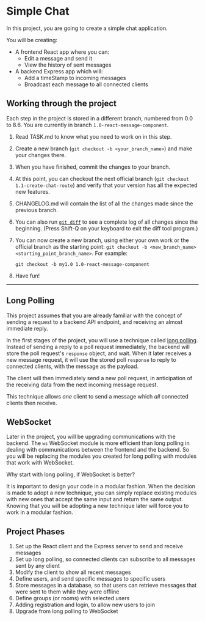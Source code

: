 # Simple Chat #

In this project, you are going to create a simple chat application. 

You will be creating:

* A frontend React app where you can:
  - Edit a message and send it
  - View the history of sent messages
* A backend Express app which will:
  - Add a timeStamp to incoming messages
  - Broadcast each message to all connected clients

## Working through the project
Each step in the project is stored in a different branch, numbered from 0.0 to 8.6. You are currently in branch `1.0-react-message-component`.

1. Read TASK.md to know what you need to work on in this step.
2. Create a new branch (`git checkout -b <your_branch_name>`) and make your changes there.
3. When you have finished, commit the changes to your branch.
4. At this point, you can checkout the next official branch (`git checkout 1.1-create-chat-route`) and verify that your version has all the expected new features.
5. CHANGELOG.md will contain the list of all the changes made since the previous branch.
6. You can also run [`git diff`](https://www.toolsqa.com/git/git-diff/) to see a complete log of all changes since the beginning. (Press Shift-Q on your keyboard to exit the diff tool program.)
7. You can now create a new branch, using either your own work or the official branch as the starting point: `git checkout -b <new_branch_name> <starting_point_branch_name>`. For example:

   ```
   git checkout -b my1.0 1.0-react-message-component
   ```

8. Have fun!
---

## Long Polling
This project assumes that you are already familiar with the concept of sending a request to a backend API endpoint, and receiving an almost immediate reply.

In the first stages of the project, you will use a technique called [long polling](https://levelup.gitconnected.com/understand-and-implement-long-polling-and-short-polling-in-node-js-94334d2233f3). Instead of sending a reply to a poll request immediately, the backend will store the poll request's `response` object, and wait. When it later receives a new message request, it will use the stored poll `response` to reply to connected clients, with the message as the payload. 

The client will then immediately send a new poll request, in anticipation of the receiving data from the next incoming message request.

This technique allows _one_ client to send a message which _all_ connected clients then receive.

## WebSocket
Later in the project, you will be upgrading communications with the backend. The `ws` WebSocket module is more efficient than long polling in dealing with communications between the frontend and the backend. So you will be replacing the modules you created for long polling with modules that work with WebSocket.

Why start with long polling, if WebSocket is better?

It is important to design your code in a modular fashion. When the decision is made to adopt a new technique, you can simply replace existing modules with new ones that accept the same input and return the same output. Knowing that you will be adopting a new technique later will force you to work in a modular fashion.

## Project Phases
1. Set up the React client and the Express server to send and receive messages
2. Set up long polling, so connected clients can subscribe to all messages sent by any client
3. Modify the client to show all recent messages
4. Define users, and send specific messages to specific users
5. Store messages in a database, so that users can retrieve messages that were sent to them while they were offline
6. Define groups (or rooms) with selected users
7. Adding registration and login, to allow new users to join
8. Upgrade from long polling to WebSocket
